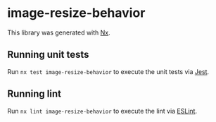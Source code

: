 # image-resize-behavior

This library was generated with [Nx](https://nx.dev).

## Running unit tests

Run `nx test image-resize-behavior` to execute the unit tests via [Jest](https://jestjs.io).

## Running lint

Run `nx lint image-resize-behavior` to execute the lint via [ESLint](https://eslint.org/).
